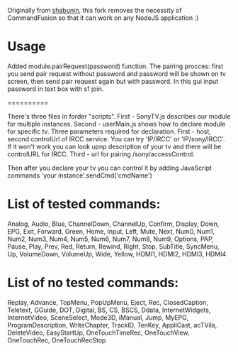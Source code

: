 Originally from [shabunin](https://github.com/shabunin/cf-sonytv), this fork removes the necessity of CommandFusion so that it can work on any NodeJS application :)

Usage
=========

Added module.pairRequest(password) function. The pairing procces: first you send pair request without password and password will be shown on tv screen, then send pair request again but with password. In this gui input password in text box with s1 join.

==========

There's three files in forder "scripts".
First - SonyTV.js describes our module for multiple instances.
Second - userMain.js shows how to declare module for specific tv.
Three parameters required for declaration. First - host, second controlUrl of IRCC service. You can try 'IP/IRCC' or 'IP/sony/IRCC'. If it won't work you can look upnp description of your tv and there will be controlURL for IRCC. Third - url for pairing /sony/accessControl. 

Then after you declare your tv you can control it by adding JavaScript commands 'your instance'.sendCmd('cmdName')

List of tested commands:
=========

 Analog,
 Audio,
 Blue,
 ChannelDown,
 ChannelUp,
 Confirm,
 Display,
 Down,
 EPG,
 Exit,
 Forward,
 Green,
 Home,
 Input,
 Left,
 Mute,
 Next,
 Num0,
 Num1,
 Num2,
 Num3,
 Num4,
 Num5,
 Num6,
 Num7,
 Num8,
 Num9,
 Options,
 PAP,
 Pause,
 Play,
 Prev,
 Red,
 Return,
 Rewind,
 Right,
 Stop,
 SubTitle,
 SyncMenu,
 Up,
 VolumeDown,
 VolumeUp,
 Wide,
 Yellow,
 HDMI1,
 HDMI2,
 HDMI3,
 HDMI4

List of no tested commands:
=========
Replay,
Advance,
TopMenu,
PopUpMenu,
Eject,
Rec,
ClosedCaption,
Teletext,
GGuide,
DOT,
Digital,
BS,
CS,
BSCS,
Ddata,
InternetWidgets,
InternetVideo,
SceneSelect,
Mode3D,
iManual,
Jump,
MyEPG,
ProgramDescription,
WriteChapter,
TrackID,
TenKey,
AppliCast,
acTVila,
DeleteVideo,
EasyStartUp,
OneTouchTimeRec,
OneTouchView,
OneTouchRec,
OneTouchRecStop
